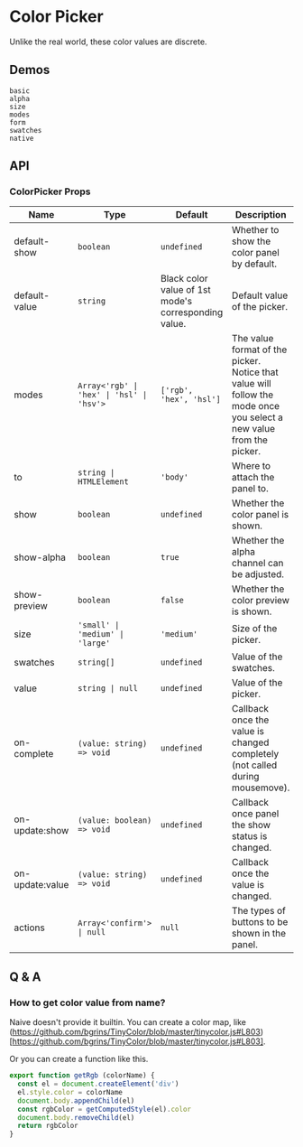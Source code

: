 # Color Picker

Unlike the real world, these color values are discrete.

## Demos

```demo
basic
alpha
size
modes
form
swatches
native
```

## API

### ColorPicker Props

| Name | Type | Default | Description |
| --- | --- | --- | --- |
| default-show | `boolean` | `undefined` | Whether to show the color panel by default. |
| default-value | `string` | Black color value of 1st mode's corresponding value. | Default value of the picker. |
| modes | `Array<'rgb' \| 'hex' \| 'hsl' \| 'hsv'>` | `['rgb', 'hex', 'hsl']` | The value format of the picker. Notice that value will follow the mode once you select a new value from the picker. |
| to | `string \| HTMLElement` | `'body'` | Where to attach the panel to. |
| show | `boolean` | `undefined` | Whether the color panel is shown. |
| show-alpha | `boolean` | `true` | Whether the alpha channel can be adjusted. |
| show-preview | `boolean` | `false` | Whether the color preview is shown. |
| size | `'small' \| 'medium' \| 'large'` | `'medium'` | Size of the picker. |
| swatches | `string[]` | `undefined` | Value of the swatches. |
| value | `string \| null` | `undefined` | Value of the picker. |
| on-complete | `(value: string) => void` | `undefined` | Callback once the value is changed completely (not called during mousemove). |
| on-update:show | `(value: boolean) => void` | `undefined` | Callback once panel the show status is changed. |
| on-update:value | `(value: string) => void` | `undefined` | Callback once the value is changed. |
| actions | `Array<'confirm'> \| null` | `null` | The types of buttons to be shown in the panel. |

## Q & A

### How to get color value from name?

Naive doesn't provide it builtin. You can create a color map, like (https://github.com/bgrins/TinyColor/blob/master/tinycolor.js#L803)[https://github.com/bgrins/TinyColor/blob/master/tinycolor.js#L803].

Or you can create a function like this.

```js
export function getRgb (colorName) {
  const el = document.createElement('div')
  el.style.color = colorName
  document.body.appendChild(el)
  const rgbColor = getComputedStyle(el).color
  document.body.removeChild(el)
  return rgbColor
}
```
